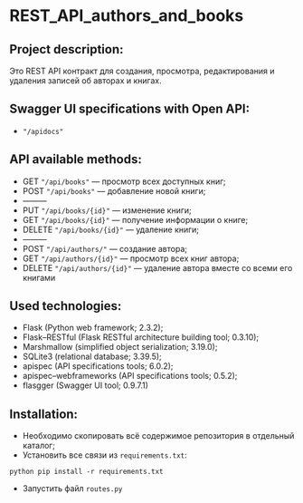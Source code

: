 # REST_API_authors_and_books

## Project description:
Это REST API контракт для создания, просмотра, редактирования и удаления записей об авторах и книгах.

## Swagger UI specifications with Open API:
* ```"/apidocs"```

## API available methods:
* GET ```"/api/books"``` — просмотр всех доступных книг;
* POST ```"/api/books"``` — добавление новой книги;
* ———
* PUT ```"/api/books/{id}"``` — изменение книги;
* GET ```"/api/books/{id}"``` — получение информации о книге;
* DELETE ```"/api/books/{id}"``` — удаление книги;
* ———
* POST ```"/api/authors/"``` — создание автора;
* GET ```"/api/authors/{id}"``` — просмотр всех книг автора;
* DELETE ```"/api/authors/{id}"``` — удаление автора вместе со всеми его книгами

## Used technologies:
* Flask (Python web framework; 2.3.2);
* Flask–RESTful (Flask RESTful architecture building tool; 0.3.10);
* Marshmallow (simplified object serialization; 3.19.0);
* SQLite3 (relational database; 3.39.5);
* apispec (API specifications tools; 6.0.2);
* apispec–webframeworks (API specifications tools; 0.5.2);
* flasgger (Swagger UI tool; 0.9.7.1)

## Installation:
* Необходимо скопировать всё содержимое репозитория в отдельный каталог;
* Установить все связи из `requirements.txt`:

```
python pip install -r requirements.txt
```
* Запустить файл `routes.py`
